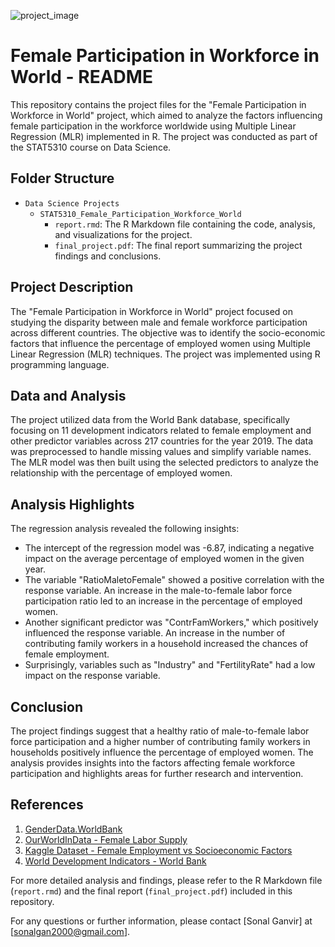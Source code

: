 ![project_image](https://github.com/sonalgan/Data-Science-Projects/assets/57640393/125de8a4-57a8-4956-9cd6-658054a0aa87)


# Female Participation in Workforce in World - README

This repository contains the project files for the "Female Participation in Workforce in World" project, which aimed to analyze the factors influencing female participation in the workforce worldwide using Multiple Linear Regression (MLR) implemented in R. The project was conducted as part of the STAT5310 course on Data Science.

## Folder Structure

- `Data Science Projects`
  - `STAT5310_Female_Participation_Workforce_World`
    - `report.rmd`: The R Markdown file containing the code, analysis, and visualizations for the project.
    - `final_project.pdf`: The final report summarizing the project findings and conclusions.

## Project Description

The "Female Participation in Workforce in World" project focused on studying the disparity between male and female workforce participation across different countries. The objective was to identify the socio-economic factors that influence the percentage of employed women using Multiple Linear Regression (MLR) techniques. The project was implemented using R programming language.

## Data and Analysis

The project utilized data from the World Bank database, specifically focusing on 11 development indicators related to female employment and other predictor variables across 217 countries for the year 2019. The data was preprocessed to handle missing values and simplify variable names. The MLR model was then built using the selected predictors to analyze the relationship with the percentage of employed women.

## Analysis Highlights

The regression analysis revealed the following insights:

- The intercept of the regression model was -6.87, indicating a negative impact on the average percentage of employed women in the given year.
- The variable "RatioMaletoFemale" showed a positive correlation with the response variable. An increase in the male-to-female labor force participation ratio led to an increase in the percentage of employed women.
- Another significant predictor was "ContrFamWorkers," which positively influenced the response variable. An increase in the number of contributing family workers in a household increased the chances of female employment.
- Surprisingly, variables such as "Industry" and "FertilityRate" had a low impact on the response variable.

## Conclusion

The project findings suggest that a healthy ratio of male-to-female labor force participation and a higher number of contributing family workers in households positively influence the percentage of employed women. The analysis provides insights into the factors affecting female workforce participation and highlights areas for further research and intervention.

## References

1. [GenderData.WorldBank](https://genderdata.worldbank.org/data-stories/flfp-data-story/#:~:text=The%20global%20labor%20force%20participation,business%20expansion%20or%20career%20progression)
2. [OurWorldInData - Female Labor Supply](https://ourworldindata.org/female-labor-supply)
3. [Kaggle Dataset - Female Employment vs Socioeconomic Factors](https://www.kaggle.com/datasets/mdmuhtasimbillah/female-employment-vs-socioeconimic-factors)
4. [World Development Indicators - World Bank](https://databank.worldbank.org/source/world-development-indicators/Type/TABLE/preview/on#)

For more detailed analysis and findings, please refer to the R Markdown file (`report.rmd`) and the final report (`final_project.pdf`) included in this repository.

For any questions or further information, please contact [Sonal Ganvir] at [sonalgan2000@gmail.com].
